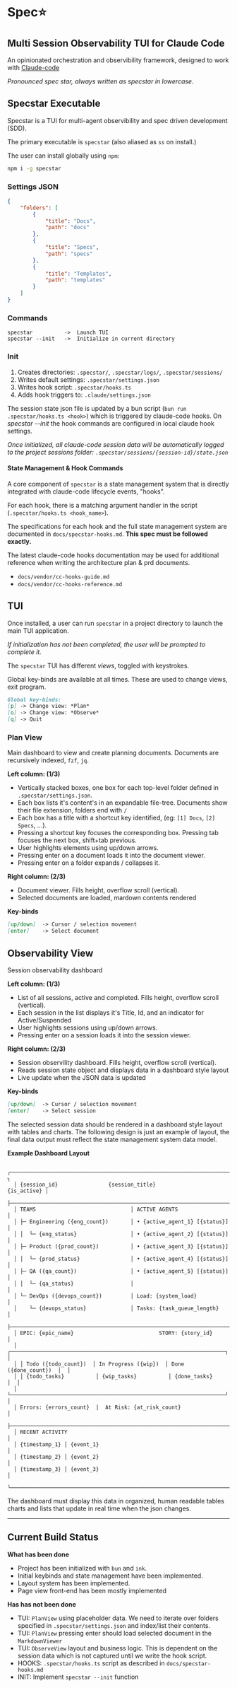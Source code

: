 # Spec⭐️

## Multi Session Observability TUI for Claude Code

An opinionated orchestration and observibility framework, designed to work with [Claude-code](https://github.com/anthropics/claude-code)

*Pronounced spec star, always written as specstar in lowercase.*

## Specstar Executable

Specstar is a TUI for multi-agent observibility and spec driven development (SDD).

The primary executable is `specstar` (also aliased as `ss` on install.)

The user can install globally using `npm`:

```bash
npm i -g specstar
```

### Settings JSON

```json
{
	"folders": [
		{
			"title": "Docs",
			"path": "docs"
		},
		{
			"title": "Specs",
			"path": "specs"
		},
		{
			"title": "Templates",
			"path": "templates"
		}
	]
}
```

### Commands

```
specstar          ->  Launch TUI
specstar --init   ->  Initialize in current directory
```

### Init

1. Creates directories: `.specstar/`, `.specstar/logs/`, `.specstar/sessions/`
2. Writes default settings: `.specstar/settings.json`
3. Writes hook script: `.specstar/hooks.ts`
4. Adds hook triggers to: `.claude/settings.json`

The session state json file is updated by a bun script (`bun run .specstar/hooks.ts <hook>`) which is triggered by claude-code hooks. On *specstar --init* the hook commands are configured in local claude hook settings.

*Once initialized, all claude-code session data will be automatically logged to the project sessions folder: `.specstar/sessions/{session-id}/state.json`*

#### State Management & Hook Commands

A core component of `specstar` is a state management system that is directly integrated with claude-code lifecycle events, "hooks".

For each hook, there is a matching argument handler in the script (`.specstar/hooks.ts <hook_name>`).

The specifications for each hook and the full state management system are documented in `docs/specstar-hooks.md`. **This spec must be followed exactly.**

The latest claude-code hooks documentation may be used for additional reference when writing the architecture plan & prd documents.
- `docs/vendor/cc-hooks-guide.md`
- `docs/vendor/cc-hooks-reference.md`

## TUI

Once installed, a user can run `specstar` in a project directory to launch the main TUI application.

*If initialization has not been completed, the user will be prompted to complete it.*

The `specstar` TUI has different *views*, toggled with keystrokes.

Global key-binds are available at all times. These are used to change views, exit program.

```markdown
Global key-binds:
[p] -> Change view: *Plan*
[o] -> Change view: *Observe*
[q] -> Quit
```

### Plan View

Main dashboard to view and create planning documents. Documents are recursively indexed, `fzf`, `jq`.

**Left column: (1/3)**

- Vertically stacked boxes, one box for each top-level folder defined in `.specstar/settings.json`.
- Each box lists it's content's in an expandable file-tree. Documents show their file extension, folders end with `/`
- Each box has a title with a shortcut key identified, (eg: `[1] Docs`, `[2] Specs`, ...).
- Pressing a shortcut key focuses the corresponding box. Pressing tab focuses the next box, shift+tab previous.
- User highlights elements using up/down arrows.
- Pressing enter on a document loads it into the document viewer.
- Pressing enter on a folder expands / collapses it.

**Right column: (2/3)**

- Document viewer. Fills height, overflow scroll (vertical).
- Selected documents are loaded, mardown contents rendered

**Key-binds**

```markdown
[up/down]  -> Cursor / selection movement
[enter]    -> Select document
```

## Observability View

Session observability dashboard

**Left column: (1/3)**

- List of all sessions, active and completed. Fills height, overflow scroll (vertical).
- Each session in the list displays it's Title, Id, and an indicator for Active/Suspended
- User highlights sessions using up/down arrows.
- Pressing enter on a session loads it into the session viewer.

**Right column: (2/3)**

- Session observility dashboard. Fills height, overflow scroll (vertical).
- Reads session state object and displays data in a dashboard style layout
- Live update when the JSON data is updated


**Key-binds**

```markdown
[up/down]  -> Cursor / selection movement
[enter]    -> Select session
```

The selected session data should be rendered in a dashboard style layout with tables and charts. The following design is just an example of layout, the final data output must reflect the state management system data model.

**Example Dashboard Layout**

```
  ╭──────────────────────────────────────────────────────────────────────── ╮
  │ {session_id}                {session_title}                 {is_active} │
  ├─────────────────────────────────────────────────────────────────────────┤
  │ TEAMS                              │ ACTIVE AGENTS                      │
  │ ├─ Engineering ({eng_count})       │ • {active_agent_1} [{status}]      │
  │ │  └─ {eng_status}                 │ • {active_agent_2} [{status}]      │
  │ ├─ Product ({prod_count})          │ • {active_agent_3} [{status}]      │
  │ │  └─ {prod_status}                │ • {active_agent_4} [{status}]      │
  │ ├─ QA ({qa_count})                 │ • {active_agent_5} [{status}]      │
  │ │  └─ {qa_status}                  │                                    │
  │ └─ DevOps ({devops_count})         │ Load: {system_load}                │
  │    └─ {devops_status}              │ Tasks: {task_queue_length}         │
  ├─────────────────────────────────────────────────────────────────────────┤
  │ EPIC: {epic_name}                           STORY: {story_id}           │
  │ ┌────────────────────────────────────────────────────────────────────┐  │
  │ │ Todo ({todo_count})  │ In Progress ({wip})  │ Done ({done_count})  │  │
  │ │ {todo_tasks}          │ {wip_tasks}          │ {done_tasks}        │  │
  │ └────────────────────────────────────────────────────────────────────┘  │
  │ Errors: {errors_count}  |  At Risk: {at_risk_count}                     │
  ├─────────────────────────────────────────────────────────────────────────┤
  │ RECENT ACTIVITY                                                         │
  │ {timestamp_1} │ {event_1}                                               │
  │ {timestamp_2} │ {event_2}                                               │
  │ {timestamp_3} │ {event_3}                                               │
  ╰─────────────────────────────────────────────────────────────────────────╯
```

The dashboard must display this data in organized, human readable tables charts and lists that update in real time when the json changes.

---

## Current Build Status

**What has been done**
* Project has been initialized with `bun` and `ink`.
* Initial keybinds and state management have been implemented.
* Layout system has been implemented.
* Page view front-end has been mostly implemented

**Has has not been done**
* TUI: `PlanView` using placeholder data. We need to iterate over folders specified in `.specstar/settings.json` and index/list their contents.
* TUI: `PlanView` pressing enter should load selected document in the `MarkdownViewer`
* TUI: `ObserveView` layout and business logic. This is dependent on the session data which is not captured until we write the hook script.
* HOOKS: `.specstar/hooks.ts` script as described in `docs/specstar-hooks.md`
* INIT: Implement `specstar --init` function
